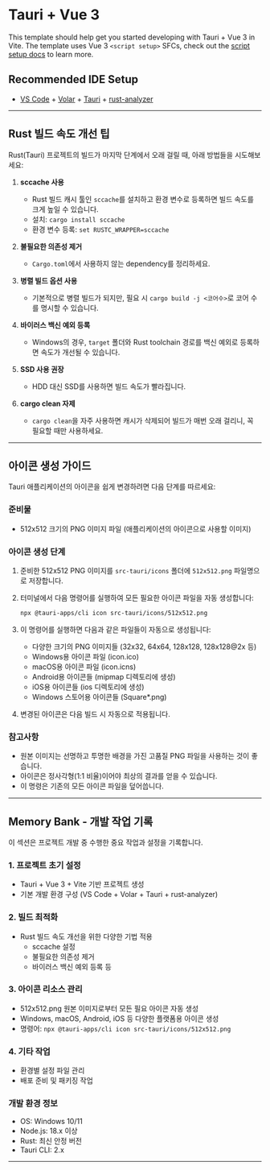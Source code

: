 # Tauri + Vue 3

This template should help get you started developing with Tauri + Vue 3 in Vite. The template uses Vue 3 `<script setup>` SFCs, check out the [script setup docs](https://v3.vuejs.org/api/sfc-script-setup.html#sfc-script-setup) to learn more.

## Recommended IDE Setup

- [VS Code](https://code.visualstudio.com/) + [Volar](https://marketplace.visualstudio.com/items?itemName=Vue.volar) + [Tauri](https://marketplace.visualstudio.com/items?itemName=tauri-apps.tauri-vscode) + [rust-analyzer](https://marketplace.visualstudio.com/items?itemName=rust-lang.rust-analyzer)

---

## Rust 빌드 속도 개선 팁

Rust(Tauri) 프로젝트의 빌드가 마지막 단계에서 오래 걸릴 때, 아래 방법들을 시도해보세요:

1. **sccache 사용**
   - Rust 빌드 캐시 툴인 `sccache`를 설치하고 환경 변수로 등록하면 빌드 속도를 크게 높일 수 있습니다.
   - 설치: `cargo install sccache`
   - 환경 변수 등록: `set RUSTC_WRAPPER=sccache`

2. **불필요한 의존성 제거**
   - `Cargo.toml`에서 사용하지 않는 dependency를 정리하세요.

3. **병렬 빌드 옵션 사용**
   - 기본적으로 병렬 빌드가 되지만, 필요 시 `cargo build -j <코어수>`로 코어 수를 명시할 수 있습니다.

4. **바이러스 백신 예외 등록**
   - Windows의 경우, `target` 폴더와 Rust toolchain 경로를 백신 예외로 등록하면 속도가 개선될 수 있습니다.

5. **SSD 사용 권장**
   - HDD 대신 SSD를 사용하면 빌드 속도가 빨라집니다.

6. **cargo clean 자제**
   - `cargo clean`을 자주 사용하면 캐시가 삭제되어 빌드가 매번 오래 걸리니, 꼭 필요할 때만 사용하세요.

---

## 아이콘 생성 가이드

Tauri 애플리케이션의 아이콘을 쉽게 변경하려면 다음 단계를 따르세요:

### 준비물
- 512x512 크기의 PNG 이미지 파일 (애플리케이션의 아이콘으로 사용할 이미지)

### 아이콘 생성 단계

1. 준비한 512x512 PNG 이미지를 `src-tauri/icons` 폴더에 `512x512.png` 파일명으로 저장합니다.

2. 터미널에서 다음 명령어를 실행하여 모든 필요한 아이콘 파일을 자동 생성합니다:
   ```bash
   npx @tauri-apps/cli icon src-tauri/icons/512x512.png
   ```

3. 이 명령어를 실행하면 다음과 같은 파일들이 자동으로 생성됩니다:
   - 다양한 크기의 PNG 이미지들 (32x32, 64x64, 128x128, 128x128@2x 등)
   - Windows용 아이콘 파일 (icon.ico)
   - macOS용 아이콘 파일 (icon.icns)
   - Android용 아이콘들 (mipmap 디렉토리에 생성)
   - iOS용 아이콘들 (ios 디렉토리에 생성)
   - Windows 스토어용 아이콘들 (Square*.png)

4. 변경된 아이콘은 다음 빌드 시 자동으로 적용됩니다.

### 참고사항
- 원본 이미지는 선명하고 투명한 배경을 가진 고품질 PNG 파일을 사용하는 것이 좋습니다.
- 아이콘은 정사각형(1:1 비율)이어야 최상의 결과를 얻을 수 있습니다.
- 이 명령은 기존의 모든 아이콘 파일을 덮어씁니다.

---

## Memory Bank - 개발 작업 기록

이 섹션은 프로젝트 개발 중 수행한 중요 작업과 설정을 기록합니다.

### 1. 프로젝트 초기 설정
- Tauri + Vue 3 + Vite 기반 프로젝트 생성
- 기본 개발 환경 구성 (VS Code + Volar + Tauri + rust-analyzer)

### 2. 빌드 최적화
- Rust 빌드 속도 개선을 위한 다양한 기법 적용
  - sccache 설정
  - 불필요한 의존성 제거
  - 바이러스 백신 예외 등록 등

### 3. 아이콘 리소스 관리
- 512x512.png 원본 이미지로부터 모든 필요 아이콘 자동 생성
- Windows, macOS, Android, iOS 등 다양한 플랫폼용 아이콘 생성
- 명령어: `npx @tauri-apps/cli icon src-tauri/icons/512x512.png`

### 4. 기타 작업
- 환경별 설정 파일 관리
- 배포 준비 및 패키징 작업

### 개발 환경 정보
- OS: Windows 10/11
- Node.js: 18.x 이상
- Rust: 최신 안정 버전
- Tauri CLI: 2.x

---
